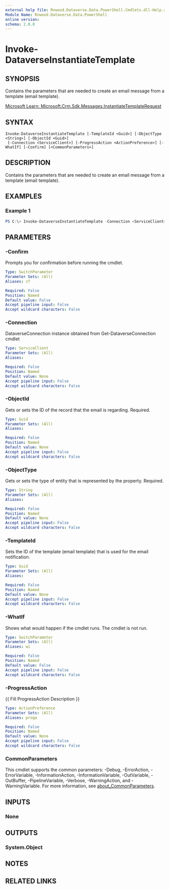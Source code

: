 ```yaml
---
external help file: Rnwood.Dataverse.Data.PowerShell.Cmdlets.dll-Help.xml
Module Name: Rnwood.Dataverse.Data.PowerShell
online version:
schema: 2.0.0
---
```


# Invoke-DataverseInstantiateTemplate

## SYNOPSIS
Contains the parameters that are needed to create an email message from a template (email template).

[Microsoft Learn: Microsoft.Crm.Sdk.Messages.InstantiateTemplateRequest](https://learn.microsoft.com/dotnet/api/Microsoft.Crm.Sdk.Messages.InstantiateTemplateRequest)

## SYNTAX

```
Invoke-DataverseInstantiateTemplate [-TemplateId <Guid>] [-ObjectType <String>] [-ObjectId <Guid>]
 [-Connection <ServiceClient>] [-ProgressAction <ActionPreference>] [-WhatIf] [-Confirm] [<CommonParameters>]
```

## DESCRIPTION
Contains the parameters that are needed to create an email message from a template (email template).

## EXAMPLES

### Example 1
```powershell
PS C:\> Invoke-DataverseInstantiateTemplate -Connection <ServiceClient> -TemplateId <Guid> -ObjectType <String> -ObjectId <Guid>
```

## PARAMETERS

### -Confirm
Prompts you for confirmation before running the cmdlet.

```yaml
Type: SwitchParameter
Parameter Sets: (All)
Aliases: cf

Required: False
Position: Named
Default value: False
Accept pipeline input: False
Accept wildcard characters: False
```

### -Connection
DataverseConnection instance obtained from Get-DataverseConnection cmdlet

```yaml
Type: ServiceClient
Parameter Sets: (All)
Aliases:

Required: False
Position: Named
Default value: None
Accept pipeline input: False
Accept wildcard characters: False
```

### -ObjectId
Gets or sets the ID of the record that the email is regarding. Required.

```yaml
Type: Guid
Parameter Sets: (All)
Aliases:

Required: False
Position: Named
Default value: None
Accept pipeline input: False
Accept wildcard characters: False
```

### -ObjectType
Gets or sets the type of entity that is represented by the property. Required.

```yaml
Type: String
Parameter Sets: (All)
Aliases:

Required: False
Position: Named
Default value: None
Accept pipeline input: False
Accept wildcard characters: False
```

### -TemplateId
Sets the ID of the template (email template) that is used for the email notification.

```yaml
Type: Guid
Parameter Sets: (All)
Aliases:

Required: False
Position: Named
Default value: None
Accept pipeline input: False
Accept wildcard characters: False
```

### -WhatIf
Shows what would happen if the cmdlet runs. The cmdlet is not run.

```yaml
Type: SwitchParameter
Parameter Sets: (All)
Aliases: wi

Required: False
Position: Named
Default value: False
Accept pipeline input: False
Accept wildcard characters: False
```

### -ProgressAction
{{ Fill ProgressAction Description }}

```yaml
Type: ActionPreference
Parameter Sets: (All)
Aliases: proga

Required: False
Position: Named
Default value: None
Accept pipeline input: False
Accept wildcard characters: False
```

### CommonParameters
This cmdlet supports the common parameters: -Debug, -ErrorAction, -ErrorVariable, -InformationAction, -InformationVariable, -OutVariable, -OutBuffer, -PipelineVariable, -Verbose, -WarningAction, and -WarningVariable. For more information, see [about_CommonParameters](http://go.microsoft.com/fwlink/?LinkID=113216).

## INPUTS

### None
## OUTPUTS

### System.Object
## NOTES

## RELATED LINKS
